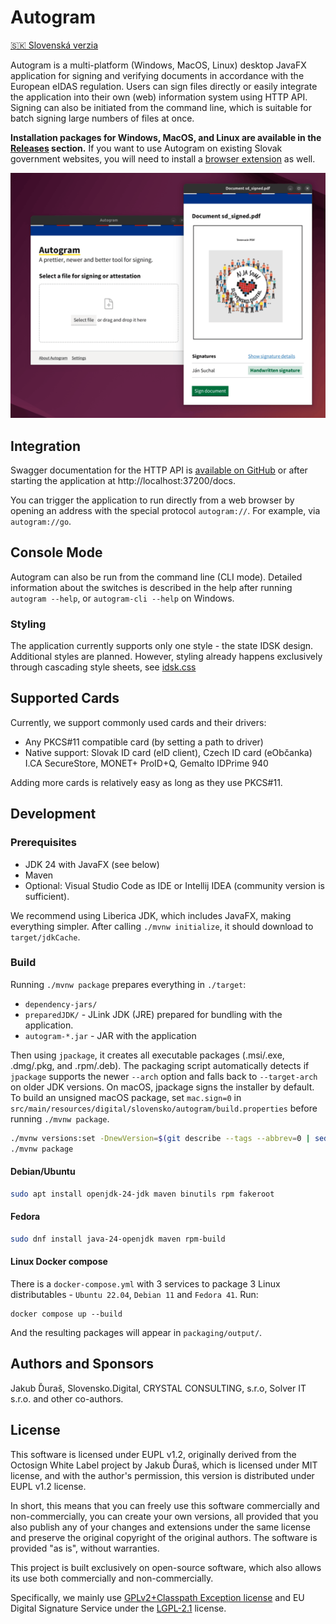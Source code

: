 # Autogram
[🇸🇰 Slovenská verzia](README-SK.md)

Autogram is a multi-platform (Windows, MacOS, Linux) desktop JavaFX application for signing and verifying documents in accordance with the European eIDAS regulation. Users can sign files directly or easily integrate the application into their own (web) information system using HTTP API. Signing can also be initiated from the command line, which is suitable for batch signing large numbers of files at once.

**Installation packages for Windows, MacOS, and Linux are available in the [Releases](https://github.com/slovensko-digital/autogram/releases) section.** If you want to use Autogram on existing Slovak government websites, you will need to install a [browser extension](https://github.com/slovensko-digital/autogram-extension#readme) as well.

![Screenshot](assets/autogram-screenshot-en.png?raw=true)


## Integration

Swagger documentation for the HTTP API is [available on GitHub](https://generator3.swagger.io/index.html?url=https://raw.githubusercontent.com/slovensko-digital/autogram/main/src/main/resources/digital/slovensko/autogram/server/server.yml) or after starting the application at http://localhost:37200/docs.

You can trigger the application to run directly from a web browser by opening an address with the special protocol `autogram://`. For example, via `autogram://go`.

## Console Mode

Autogram can also be run from the command line (CLI mode). Detailed information about the switches is described in the help after running `autogram --help`, or `autogram-cli --help` on Windows.

### Styling

The application currently supports only one style - the state IDSK design. Additional styles are planned. However, styling already happens exclusively through cascading style sheets, see [idsk.css](https://github.com/slovensko-digital/autogram/blob/main/src/main/resources/digital/slovensko/autogram/ui/gui/idsk.css)

## Supported Cards

Currently, we support commonly used cards and their drivers:
- Any PKCS#11 compatible card (by setting a path to driver)
- Native support: Slovak ID card (eID client), Czech ID card (eObčanka) I.CA SecureStore, MONET+ ProID+Q, Gemalto IDPrime 940

Adding more cards is relatively easy as long as they use PKCS#11.

## Development

### Prerequisites

- JDK 24 with JavaFX (see below)
- Maven
- Optional: Visual Studio Code as IDE or Intellij IDEA (community version is sufficient).

We recommend using Liberica JDK, which includes JavaFX, making everything simpler. After calling `./mvnw initialize`, it should download to `target/jdkCache`.

### Build

Running `./mvnw package` prepares everything in `./target`:

- `dependency-jars/`
- `preparedJDK/` - JLink JDK (JRE) prepared for bundling with the application.
- `autogram-*.jar` - JAR with the application

Then using `jpackage`, it creates all executable packages (.msi/.exe, .dmg/.pkg, and .rpm/.deb).
The packaging script automatically detects if `jpackage` supports the newer `--arch` option
and falls back to `--target-arch` on older JDK versions.
On macOS, jpackage signs the installer by default. To build an unsigned macOS package, set
`mac.sign=0` in `src/main/resources/digital/slovensko/autogram/build.properties` before running
`./mvnw package`.

```sh
./mvnw versions:set -DnewVersion=$(git describe --tags --abbrev=0 | sed -r 's/^v//g')
./mvnw package
```

#### Debian/Ubuntu

```sh
sudo apt install openjdk-24-jdk maven binutils rpm fakeroot
```

#### Fedora

```sh
sudo dnf install java-24-openjdk maven rpm-build
```

#### Linux Docker compose

There is a `docker-compose.yml` with 3 services to package 3 Linux distributables - `Ubuntu 22.04`, `Debian 11` and `Fedora 41`. Run:

```
docker compose up --build
```

And the resulting packages will appear in `packaging/output/`.


## Authors and Sponsors

Jakub Ďuraš, Slovensko.Digital, CRYSTAL CONSULTING, s.r.o, Solver IT s.r.o. and other co-authors.

## License

This software is licensed under EUPL v1.2, originally derived from the Octosign White Label project by Jakub Ďuraš, which is licensed under MIT license, and with the author's permission, this version is distributed under EUPL v1.2 license.

In short, this means that you can freely use this software commercially and non-commercially, you can create your own versions, all provided that you also publish any of your changes and extensions under the same license and preserve the original copyright of the original authors. The software is provided "as is", without warranties.

This project is built exclusively on open-source software, which also allows its use both commercially and non-commercially.

Specifically, we mainly use [GPLv2+Classpath Exception license](https://openjdk.java.net/legal/gplv2+ce.html) and EU Digital Signature Service under the [LGPL-2.1](https://github.com/esig/dss/blob/master/LICENSE) license.
